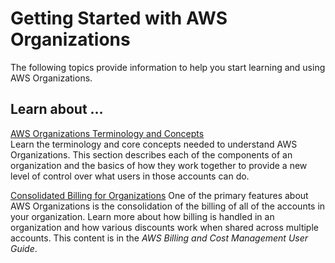 # Getting Started with AWS Organizations<a name="orgs_getting-started"></a>

The following topics provide information to help you start learning and using AWS Organizations\.

## Learn about \.\.\.<a name="orgs_learn-about"></a>

[AWS Organizations Terminology and Concepts](orgs_getting-started_concepts.md)  
Learn the terminology and core concepts needed to understand AWS Organizations\. This section describes each of the components of an organization and the basics of how they work together to provide a new level of control over what users in those accounts can do\.

[Consolidated Billing for Organizations](https://docs.aws.amazon.com/awsaccountbilling/latest/aboutv2/consolidated-billing.html)  <a name="orgs_getting-started_from-consolidatedbilling"></a>
One of the primary features about AWS Organizations is the consolidation of the billing of all of the accounts in your organization\. Learn more about how billing is handled in an organization and how various discounts work when shared across multiple accounts\. This content is in the *AWS Billing and Cost Management User Guide*\.